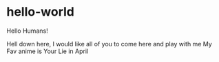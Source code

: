 # hello-world

Hello Humans!


Hell down here, I would like all of you to come here and play with me
My Fav anime is Your Lie in April 
